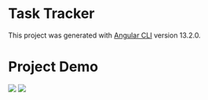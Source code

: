 # Task Tracker

This project was generated with [Angular CLI](https://github.com/angular/angular-cli) version 13.2.0.

# Project Demo

![](./ss/ss1)
![](./ss/ss1)
